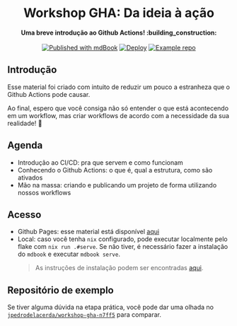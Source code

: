 <h1 align="center">Workshop GHA: Da ideia à ação</h1>
<div align="center">
  <strong>
    Uma breve introdução ao Github Actions! :building_construction:
  </strong>
</div>

<br/>

<div align="center">
    <a href="https://rust-lang.github.io/mdBook/"><img alt="Published with mdBook" src="https://img.shields.io/badge/published_with-mdBook-yellow"></a>
    <a href="https://github.com/jpedrodelacerda/workshop-gha/actions/workflows/publish.yaml"><img alt="Deploy" src="https://img.shields.io/github/actions/workflow/status/jpedrodelacerda/workshop-gha/publish.yaml?label=deploy to Pages"></a>
    <a href="https://github.com/jpedrodelacerda/workshop-gha-n7ff5/"><img alt="Example repo" src="https://img.shields.io/badge/example-jpedrodelacerda/workshop--gha--n7ff5-blue"></a>


</div>

## Introdução

Esse material foi criado com intuito de reduzir um pouco a estranheza que o Github Actions pode causar.

Ao final, espero que você consiga não só entender o que está acontecendo em um workflow, mas criar workflows de acordo com a necessidade da sua realidade! :slightly_smiling_face:

## Agenda
- Introdução ao CI/CD: pra que servem e como funcionam
- Conhecendo o Github Actions: o que é, qual a estrutura, como são ativados
- Mão na massa: criando e publicando um projeto de forma utilizando nossos workflows

## Acesso
- Github Pages: esse material está disponível [aqui](https://jpedrodelacerda.github.io/workshop-gha/)
- Local: caso você tenha `nix` configurado, pode executar localmente pelo flake com `nix run .#serve`. Se não tiver, é necessário fazer a instalação do `mdbook` e executar `mdbook serve`.
  > As instruções de instalação podem ser encontradas [aqui](https://rust-lang.github.io/mdBook/guide/installation.html).

## Repositório de exemplo

Se tiver alguma dúvida na etapa prática, você pode dar uma olhada no [`jpedrodelacerda/workshop-gha-n7ff5`](https://github.com/jpedrodelacerda/workshop-gha-n7ff5) para comparar.
